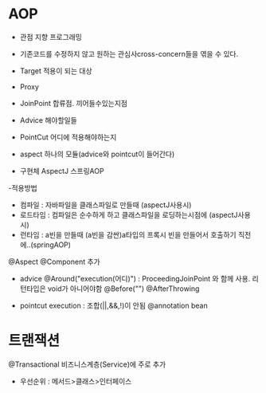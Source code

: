 # AOP
- 관점 지향 프로그래밍  
- 기존코드를 수정하지 않고 원하는 관심사cross-concern들을 엮을 수 있다.  
 - Target 적용이 되는 대상
 - Proxy
 - JoinPoint 합류점. 끼어들수있는지점
 - Advice 해야할일들
 - PointCut 어디에 적용해야하는지
 - aspect 하나의 모듈(advice와 pointcut이 들어간다)

- 구현체
AspectJ
스프링AOP

-적용방법
 - 컴파일 : 자바파일을 클래스파일로 만들때 (aspectJ사용시)
 - 로드타임 : 컴파일은 순수하게 하고 클래스파일을 로딩하는시점에 (aspectJ사용시)
 - 런타임 : a빈을 만들때 (a빈을 감싼)a타입의 프록시 빈을 만들어서 호출하기 직전에..(springAOP)

@Aspect
@Component
추가

- advice
@Around("execution(어디)") : ProceedingJoinPoint 와 함께 사용. 리턴타입은 void가 아니어야함
@Before("")
@AfterThrowing


- pointcut
execution : 조합(||,&&,!)이 안됨
@annotation
bean

# 트랜잭션
@Transactional
비즈니스계층(Service)에 주로 추가
- 우선순위 : 메서드>클래스>인터페이스